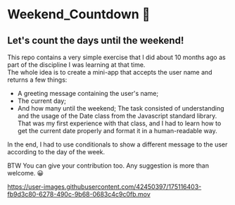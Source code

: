 # Weekend_Countdown 📆
## Let's count the days until the weekend!

This repo contains a very simple exercise that I did about 10 months ago as part of the discipline I was learning at that time. <br>
	The whole idea is to create a mini-app that accepts the user name and returns a few things: 
* A greeting message containing the user's name;
* The current day;
* And how many until the weekend;
The task consisted of understanding and the usage of the Date class from the Javascript standard library. That was my first experience with that class, and I had to learn how to get the current date properly and format it in a human-readable way. 

In the end, I had to use conditionals to show a different message to the user according to the day of the week.

BTW You can give your contribution too. Any suggestion is more than welcome. 😀


https://user-images.githubusercontent.com/42450397/175116403-fb9d3c80-6278-490c-9b68-0683c4c9c0fb.mov

